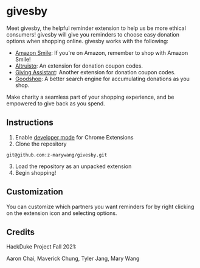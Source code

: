 # givesby

Meet givesby, the helpful reminder extension to help us be more ethical consumers! givesby will give you reminders to choose easy donation options when shopping online. givesby works with the following:
- [Amazon Smile](https://smile.amazon.com/): If you're on Amazon, remember to shop with Amazon Smile!
- [Altruisto](https://join.altruisto.com/): An extension for donation coupon codes.
- [Giving Assistant](https://givingassistant.org/): Another extension for donation coupon codes.
- [Goodshop](https://www.goodshop.com/): A better search engine for accumulating donations as you shop.

Make charity a seamless part of your shopping experience, and be empowered to give back as you spend.

## Instructions
1. Enable [developer mode](https://developer.chrome.com/docs/extensions/mv3/faq/#:~:text=You%20can%20start%20by%20turning,a%20packaged%20extension%2C%20and%20more.) for Chrome Extensions
2. Clone the repository
```
git@github.com:z-marywang/givesby.git
```
3. Load the repository as an unpacked extension
4. Begin shopping!

## Customization
You can customize which partners you want reminders for by right clicking on the extension icon and selecting options.

## Credits

HackDuke Project Fall 2021:

Aaron Chai, Maverick Chung, Tyler Jang, Mary Wang